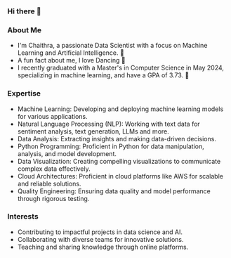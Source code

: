 ### Hi there 👋

<!--
**Chaithra28/Chaithra28** is a ✨ _special_ ✨ repository because its `README.md` (this file) appears on your GitHub profile.

Here are some ideas to get you started:

- 🔭 I’m currently working on ...
- 🌱 I’m currently learning ...
- 👯 I’m looking to collaborate on ...
- 🤔 I’m looking for help with ...
- 💬 Ask me about ...
- 📫 How to reach me: ...
- 😄 Pronouns: ...
- ⚡ Fun fact: ...
-->
### About Me
- I'm Chaithra, a passionate Data Scientist with a focus on Machine Learning and Artificial Intelligence. 🧠
- A fun fact about me, I love Dancing 💃
- I recently graduated with a Master's in Computer Science in May 2024, specializing in machine learning, and have a GPA of 3.73. 📕
### Expertise
- Machine Learning: Developing and deploying machine learning models for various applications.
- Natural Language Processing (NLP): Working with text data for sentiment analysis, text generation, LLMs and more.
- Data Analysis: Extracting insights and making data-driven decisions.
- Python Programming: Proficient in Python for data manipulation, analysis, and model development.
- Data Visualization: Creating compelling visualizations to communicate complex data effectively.
- Cloud Architectures: Proficient in cloud platforms like AWS for scalable and reliable solutions.
- Quality Engineering: Ensuring data quality and model performance through rigorous testing.
### Interests
- Contributing to impactful projects in data science and AI.
- Collaborating with diverse teams for innovative solutions.
- Teaching and sharing knowledge through online platforms.
